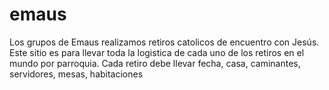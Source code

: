 # emaus
Los grupos de Emaus realizamos retiros catolicos de encuentro con Jesús.  Este sitio es para llevar toda la logistica de cada uno de los retiros en el mundo por parroquia.  Cada retiro debe llevar fecha, casa, caminantes, servidores, mesas, habitaciones

